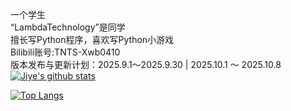 一个学生  
“LambdaTechnology”是同学  
擅长写Python程序，喜欢写Python小游戏  
Bilibili账号:TNTS-Xwb0410  
版本发布与更新计划：2025.9.1～2025.9.30 | 2025.10.1 ～ 2025.10.8
[![Jiye's github stats](https://github-readme-stats.vercel.app/api?username=msojocs&show_icons=true&title_color=fff&icon_color=79ff97&text_color=9f9f9f&bg_color=151515&hide=["contribs"])](https://github.com/msojocs/msojocs)

[![Top Langs](https://github-readme-stats.vercel.app/api/top-langs/?username=msojocs&show_icons=true&title_color=fff&icon_color=79ff97&text_color=9f9f9f&bg_color=151515)](https://github.com/msojocs/msojocs)
